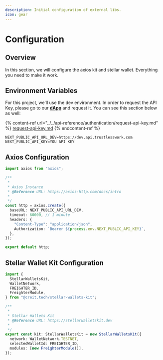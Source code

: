 ```yaml
---
description: Initial configuration of external libs.
icon: gear
---
```


# Configuration

## Overview

In this section, we will configure the axios kit and stellar wallet. Everything you need to make it work.



## Environment Variables

For this project, we'll use the dev environment. In order to request the API Key, please go to our  [**dApp**](https://dapp.dev.trustlesswork.com) and request it. You can see this section below as well:

{% content-ref url="../../api-reference/authentication/request-api-key.md" %}
[request-api-key.md](../../api-reference/authentication/request-api-key.md)
{% endcontent-ref %}

```markup
NEXT_PUBLIC_API_URL_DEV=https://dev.api.trustlesswork.com
NEXT_PUBLIC_API_KEY=YOU API KEY
```



## Axios Configuration

```typescript
import axios from "axios";

/**
 *
 * Axios Instance
 * @Reference URL: https://axios-http.com/docs/intro
 *
 */
const http = axios.create({
  baseURL: NEXT_PUBLIC_API_URL_DEV,
  timeout: 60000, // 1 minute
  headers: {
    "Content-Type": "application/json",
    Authorization: `Bearer ${process.env.NEXT_PUBLIC_API_KEY}`,
  },
});

export default http;

```



## Stellar Wallet Kit Configuration

```typescript
import {
  StellarWalletsKit,
  WalletNetwork,
  FREIGHTER_ID,
  FreighterModule,
} from "@creit.tech/stellar-wallets-kit";

/**
 *
 * Stellar Wallets Kit
 * @Reference URL: https://stellarwalletskit.dev
 *
 */
export const kit: StellarWalletsKit = new StellarWalletsKit({
  network: WalletNetwork.TESTNET,
  selectedWalletId: FREIGHTER_ID,
  modules: [new FreighterModule()],
});

```

